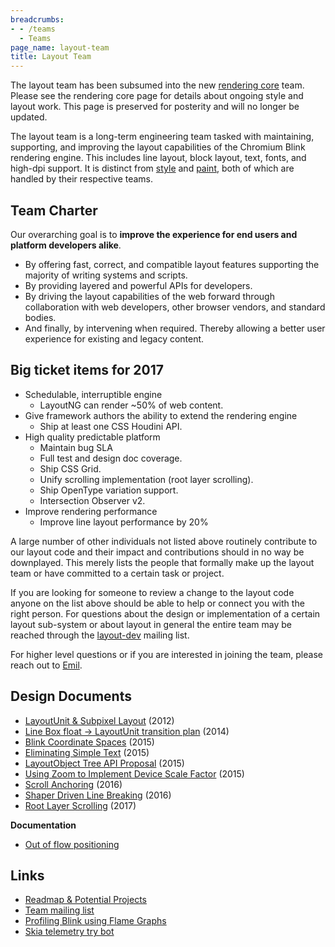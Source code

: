 ```yaml
---
breadcrumbs:
- - /teams
  - Teams
page_name: layout-team
title: Layout Team
---
```


The layout team has been subsumed into the new [rendering
core](//chromium.org/teams/rendering) team. Please see the rendering core page
for details about ongoing style and layout work.
This page is preserved for posterity and will no longer be updated.

The layout team is a long-term engineering team tasked with maintaining,
supporting, and improving the layout capabilities of the Chromium Blink
rendering engine. This includes line layout, block layout, text, fonts, and
high-dpi support. It is distinct from [style](/teams/style-team) and
[paint](/teams/paint-team), both of which are handled by their respective teams.

## Team Charter

Our overarching goal is to **improve the experience for end users and platform
developers alike**.

*   By offering fast, correct, and compatible layout features supporting
            the majority of writing systems and scripts.
*   By providing layered and powerful APIs for developers.
*   By driving the layout capabilities of the web forward through
            collaboration with web developers, other browser vendors, and
            standard bodies.
*   And finally, by intervening when required. Thereby allowing a better
            user experience for existing and legacy content.

## Big ticket items for 2017

*   Schedulable, interruptible engine
    *   LayoutNG can render ~50% of web content.
*   Give framework authors the ability to extend the rendering engine
    *   Ship at least one CSS Houdini API.
*   High quality predictable platform
    *   Maintain bug SLA
    *   Full test and design doc coverage.
    *   Ship CSS Grid.
    *   Unify scrolling implementation (root layer scrolling).
    *   Ship OpenType variation support.
    *   Intersection Observer v2.
*   Improve rendering performance
    *   Improve line layout performance by 20%

A large number of other individuals not listed above routinely contribute to our
layout code and their impact and contributions should in no way be downplayed.
This merely lists the people that formally make up the layout team or have
committed to a certain task or project.

If you are looking for someone to review a change to the layout code anyone on
the list above should be able to help or connect you with the right person. For
questions about the design or implementation of a certain layout sub-system or
about layout in general the entire team may be reached through the
[layout-dev](mailto:layout-dev@chromium.org) mailing list.

For higher level questions or if you are interested in joining the team, please
reach out to [Emil](mailto:eae@chromium.org).

## Design Documents

*   [LayoutUnit & Subpixel
            Layout](https://trac.webkit.org/wiki/LayoutUnit) (2012)
*   [Line Box float -&gt; LayoutUnit transition
            plan](https://docs.google.com/a/chromium.org/document/d/1fro9Drq78rYBwr6K9CPK-y0TDSVxlBuXl6A54XnKAyE/edit)
            (2014)
*   [Blink Coordinate
            Spaces](/developers/design-documents/blink-coordinate-spaces) (2015)
*   [Eliminating Simple
            Text](/teams/layout-team/eliminating-simple-text) (2015)
*   [LayoutObject Tree API
            Proposal](https://docs.google.com/document/d/1qc5Ni-TfCyvTi6DWBQQ_S_MWJlViJ-ikMEr1FSL0hRc/edit)
            (2015)
*   [Using Zoom to Implement Device Scale
            Factor](https://docs.google.com/document/d/1CZSCPzOYujdUMyChocwzOBPKxYAoTsEoezMye30Hdcs/)
            (2015)
*   [Scroll Anchoring](http:////bit.ly/scroll-anchoring) (2016)
*   [Shaper Driven Line
            Breaking](https://docs.google.com/document/d/1eMTBKTnWEMDu00uS2p8Xj-l9Pk7Kf0q5y3FbcCrWYjU/edit)
            (2016)
*   [Root Layer
            Scrolling](https://docs.google.com/document/d/137p-8FcnRh3C3KXi_x4-fK-SOgj5qOMgarjsqQOn5QQ/)
            (2017)

**Documentation**

*   [Out of flow
            positioning](https://docs.google.com/document/d/1Qbgfx7vh2CTxa8CsYVS25tQWtkGdrN-D6TzPmYGZNtc/edit#heading=h.ndf3qdi6efu4)

## Links

*   [Readmap & Potential
            Projects](/teams/layout-team/potential-projects)
*   [Team mailing
            list](https://groups.google.com/a/chromium.org/forum/#!forum/layout-dev)
*   [Profiling Blink using Flame
            Graphs](/developers/profiling-flame-graphs)
*   [Skia telemetry try
            bot](http://skia-tree-status.appspot.com/skia-telemetry/chromium_try)
